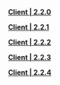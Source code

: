 **[Client | 2.2.0](https://hk4e-download.oss-cn-shanghai.aliyuncs.com/client_app/beta_pc/20210830_2d3d98c55cc95f0e/YuanShen_2.2.0beta.zip)**

**[Client | 2.2.1](https://hk4e-download.oss-cn-shanghai.aliyuncs.com/client_app/beta_pc/20210903_1cc3a5d377e2a6fb/YuanShen_2.2.1beta.zip)**

**[Client | 2.2.2](https://hk4e-download.oss-cn-shanghai.aliyuncs.com/client_app/beta_pc/20210910_f2d3772baa33dc89/YuanShen_2.2.2beta.zip)**

**[Client | 2.2.3](https://hk4e-download.oss-cn-shanghai.aliyuncs.com/client_app/beta_pc/20210917_d2b759190234657d/YuanShen_2.2.3beta.zip)**

**[Client | 2.2.4](https://hk4e-download.oss-cn-shanghai.aliyuncs.com/client_app/beta_pc/20210923_7fad8ab0e6997e69/YuanShen_2.2.4beta.zip)**
